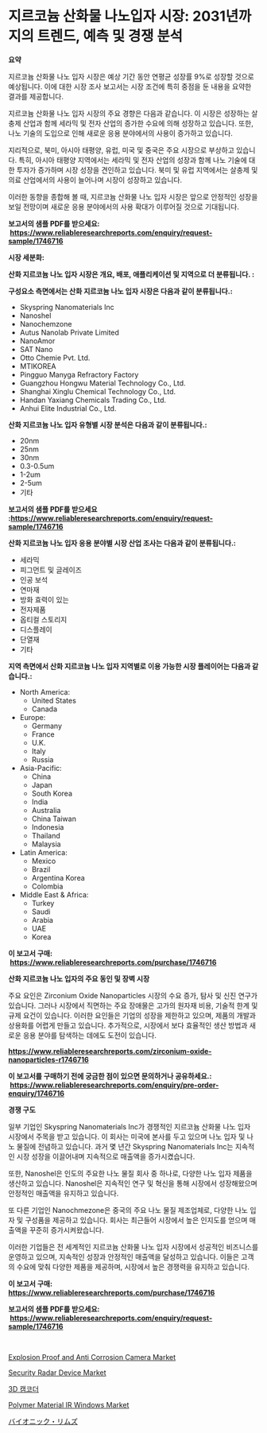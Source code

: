 <p><h1>지르코늄 산화물 나노입자 시장: 2031년까지의 트렌드, 예측 및 경쟁 분석</h1></p><p><strong>요약</strong></p>
<p><p>지르코늄 산화물 나노 입자 시장은 예상 기간 동안 연평균 성장률 9%로 성장할 것으로 예상됩니다. 이에 대한 시장 조사 보고서는 시장 조건에 특히 중점을 둔 내용을 요약한 결과를 제공합니다. </p><p>지르코늄 산화물 나노 입자 시장의 주요 경향은 다음과 같습니다. 이 시장은 성장하는 살충제 산업과 함께 세라믹 및 전자 산업의 증가한 수요에 의해 성장하고 있습니다. 또한, 나노 기술의 도입으로 인해 새로운 응용 분야에서의 사용이 증가하고 있습니다.</p><p>지리적으로, 북미, 아시아 태평양, 유럽, 미국 및 중국은 주요 시장으로 부상하고 있습니다. 특히, 아시아 태평양 지역에서는 세라믹 및 전자 산업의 성장과 함께 나노 기술에 대한 투자가 증가하며 시장 성장을 견인하고 있습니다. 북미 및 유럽 지역에서는 살충제 및 의료 산업에서의 사용이 늘어나며 시장이 성장하고 있습니다. </p><p>이러한 동향을 종합해 볼 때, 지르코늄 산화물 나노 입자 시장은 앞으로 안정적인 성장을 보일 전망이며 새로운 응용 분야에서의 사용 확대가 이루어질 것으로 기대됩니다.</p></p>
<p><strong>보고서의 샘플 PDF를 받으세요: &nbsp;<a href="https://www.reliableresearchreports.com/enquiry/request-sample/1746716">https://www.reliableresearchreports.com/enquiry/request-sample/1746716</a></strong></p>
<p><strong>시장 세분화:</strong></p>
<p><strong> 산화 지르코늄 나노 입자 시장은 개요, 배포, 애플리케이션 및 지역으로 더 분류됩니다. :</strong></p>
<p><strong>구성요소 측면에서는 산화 지르코늄 나노 입자 시장은 다음과 같이 분류됩니다.:</strong></p>
<p><ul><li>Skyspring Nanomaterials Inc</li><li>Nanoshel</li><li>Nanochemzone</li><li>Autus Nanolab Private Limited</li><li>NanoAmor</li><li>SAT Nano</li><li>Otto Chemie Pvt. Ltd.</li><li>MTIKOREA</li><li>Pingguo Manyga Refractory Factory</li><li>Guangzhou Hongwu Material Technology Co., Ltd.</li><li>Shanghai Xinglu Chemical Technology Co., Ltd.</li><li>Handan Yaxiang Chemicals Trading Co., Ltd.</li><li>Anhui Elite Industrial Co., Ltd.</li></ul></p>
<p><strong> 산화 지르코늄 나노 입자 유형별 시장 분석은 다음과 같이 분류됩니다.:</strong></p>
<p><ul><li>20nm</li><li>25nm</li><li>30nm</li><li>0.3-0.5um</li><li>1-2um</li><li>2-5um</li><li>기타</li></ul></p>
<p><strong>보고서의 샘플 PDF를 받으세요 :<a href="https://www.reliableresearchreports.com/enquiry/request-sample/1746716">https://www.reliableresearchreports.com/enquiry/request-sample/1746716</a></strong></p>
<p><strong> 산화 지르코늄 나노 입자 응용 분야별 시장 산업 조사는 다음과 같이 분류됩니다.:</strong></p>
<p><ul><li>세라믹</li><li>피그먼트 및 글레이즈</li><li>인공 보석</li><li>연마재</li><li>방화 효력이 있는</li><li>전자제품</li><li>옵티컬 스토리지</li><li>디스플레이</li><li>단열재</li><li>기타</li></ul></p>
<p><strong>지역 측면에서 산화 지르코늄 나노 입자 지역별로 이용 가능한 시장 플레이어는 다음과 같습니다.:</strong></p>
<p><ul>
    <li>
        North America:
        <ul>
            <li>United States</li>
            <li>Canada</li>
        </ul>
    </li>
    <li>
        Europe:
        <ul>
            <li>Germany</li>
            <li>France</li>
            <li>U.K.</li>
            <li>Italy</li>
            <li>Russia</li>
        </ul>
    </li>
    <li>
        Asia-Pacific:
        <ul>
            <li>China</li>
            <li>Japan</li>
            <li>South Korea</li>
            <li>India</li>
            <li>Australia</li>
            <li>China Taiwan</li>
            <li>Indonesia</li>
            <li>Thailand</li>
            <li>Malaysia</li>
        </ul>
    </li>
    <li>
        Latin America:
        <ul>
            <li>Mexico</li>
            <li>Brazil</li>
            <li>Argentina Korea</li>
            <li>Colombia</li>
        </ul>
    </li>
    <li>
        Middle East & Africa:
        <ul>
            <li>Turkey</li>
            <li>Saudi</li>
            <li>Arabia</li>
            <li>UAE</li>
            <li>Korea</li>
        </ul>
    </li>
    </ul></p>
<p><strong>이 보고서 구매: &nbsp;<a href="https://www.reliableresearchreports.com/purchase/1746716">https://www.reliableresearchreports.com/purchase/1746716</a></strong></p>
<p><strong>산화 지르코늄 나노 입자의 주요 동인 및 장벽 시장</strong></p>
<p><p>주요 요인은 Zirconium Oxide Nanoparticles 시장의 수요 증가, 탐사 및 신진 연구가 있습니다. 그러나 시장에서 직면하는 주요 장애물은 고가의 원자재 비용, 기술적 한계 및 규제 요건이 있습니다. 이러한 요인들은 기업의 성장을 제한하고 있으며, 제품의 개발과 상용화를 어렵게 만들고 있습니다. 추가적으로, 시장에서 보다 효율적인 생산 방법과 새로운 응용 분야를 탐색하는 데에도 도전이 있습니다.</p></p>
<p><strong><a href="https://www.reliableresearchreports.com/zirconium-oxide-nanoparticles-r1746716">https://www.reliableresearchreports.com/zirconium-oxide-nanoparticles-r1746716</a></strong></p>
<p><strong>이 보고서를 구매하기 전에 궁금한 점이 있으면 문의하거나 공유하세요.: &nbsp;<a href="https://www.reliableresearchreports.com/enquiry/pre-order-enquiry/1746716">https://www.reliableresearchreports.com/enquiry/pre-order-enquiry/1746716</a></strong></p>
<p><strong>경쟁 구도</strong></p>
<p><p>일부 기업인 Skyspring Nanomaterials Inc가 경쟁적인 지르코늄 산화물 나노 입자 시장에서 주목을 받고 있습니다. 이 회사는 미국에 본사를 두고 있으며 나노 입자 및 나노 물질에 전념하고 있습니다. 과거 몇 년간 Skyspring Nanomaterials Inc는 지속적인 시장 성장을 이끌어내며 지속적으로 매출액을 증가시켰습니다.</p><p>또한, Nanoshel은 인도의 주요한 나노 물질 회사 중 하나로, 다양한 나노 입자 제품을 생산하고 있습니다. Nanoshel은 지속적인 연구 및 혁신을 통해 시장에서 성장해왔으며 안정적인 매출액을 유지하고 있습니다.</p><p>또 다른 기업인 Nanochmezone은 중국의 주요 나노 물질 제조업체로, 다양한 나노 입자 및 구성품을 제공하고 있습니다. 회사는 최근들어 시장에서 높은 인지도를 얻으며 매출액을 꾸준히 증가시켜왔습니다.</p><p>이러한 기업들은 전 세계적인 지르코늄 산화물 나노 입자 시장에서 성공적인 비즈니스를 운영하고 있으며, 지속적인 성장과 안정적인 매출액을 달성하고 있습니다. 이들은 고객의 수요에 맞춰 다양한 제품을 제공하며, 시장에서 높은 경쟁력을 유지하고 있습니다.</p></p>
<p><strong>이 보고서 구매: &nbsp; <a href="https://www.reliableresearchreports.com/purchase/1746716">https://www.reliableresearchreports.com/purchase/1746716</a></strong></p>
<p><strong>보고서의 샘플 PDF를 받으세요: &nbsp;<a href="https://www.reliableresearchreports.com/enquiry/request-sample/1746716">https://www.reliableresearchreports.com/enquiry/request-sample/1746716</a></strong><strong></strong></p>
<p>&nbsp;</p>
<p><p><a href="https://funky-papaya-cf4.notion.site/Explosion-Proof-and-Anti-Corrosion-Camera-Market-Research-Report-Its-History-and-Forecast-2024-to-2-ad9d82a136ca4f8da668d467c140cdb8">Explosion Proof and Anti Corrosion Camera Market</a></p><p><a href="https://github.com/Chiragrp22/Market-Research-Report-List-4/blob/main/security-radar-device-market.md">Security Radar Device Market</a></p><p><a href="https://medium.com/@twix678568/3d-%EC%BA%A0%EC%BD%94%EB%8D%94-%EC%8B%9C%EC%9E%A5-2031%EB%85%84%EA%B9%8C%EC%A7%80%EC%9D%98-%ED%8A%B8%EB%A0%8C%EB%93%9C-%EC%98%88%EC%B8%A1-%EB%B0%8F-%EA%B2%BD%EC%9F%81-%EB%B6%84%EC%84%9D-4b3f74fdcbd2">3D 캠코더</a></p><p><a href="https://www.linkedin.com/pulse/polymer-material-ir-windows-market-goal-estimating-size-5asac?trackingId=Uqf8Nv8Key%2BB%2FlJmiBlY%2Bw%3D%3D">Polymer Material IR Windows Market</a></p><p><a href="https://medium.com/@evans21bill/%E3%83%90%E3%82%A4%E3%82%AA%E3%83%8B%E3%83%83%E3%82%AF%E3%83%AA%E3%83%B3%E3%83%96%E5%B8%82%E5%A0%B4%E3%81%AE%E8%A6%8F%E6%A8%A1%E3%81%A8%E5%B8%82%E5%A0%B4%E5%8B%95%E5%90%91-%E7%94%A3%E6%A5%AD%E5%85%A8%E4%BD%93%E3%81%AE%E6%A6%82%E8%A6%81-2024%E5%B9%B4%E3%81%8B%E3%82%892031%E5%B9%B4%E3%81%BE%E3%81%A7-fd55aabb40fd">バイオニック・リムズ</a></p></p>